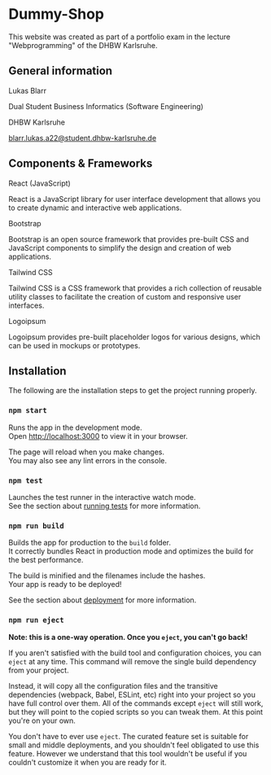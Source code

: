 # Dummy-Shop

This website was created as part of a portfolio exam in the lecture "Webprogramming" of the DHBW Karlsruhe.

## General information

Lukas Blarr

Dual Student Business Informatics (Software Engineering)

DHBW Karlsruhe

blarr.lukas.a22@student.dhbw-karlsruhe.de

## Components & Frameworks

React (JavaScript)

React is a JavaScript library for user interface development that allows you to create dynamic and interactive web applications.

Bootstrap

Bootstrap is an open source framework that provides pre-built CSS and JavaScript components to simplify the design and creation of 
web applications.

Tailwind CSS

Tailwind CSS is a CSS framework that provides a rich collection of reusable utility classes to facilitate the creation of custom and responsive user interfaces.

Logoipsum

Logoipsum provides pre-built placeholder logos for various designs, which can be used in mockups or prototypes.

## Installation
The following are the installation steps to get the project running properly.

### `npm start`

Runs the app in the development mode.\
Open [http://localhost:3000](http://localhost:3000) to view it in your browser.

The page will reload when you make changes.\
You may also see any lint errors in the console.

### `npm test`

Launches the test runner in the interactive watch mode.\
See the section about [running tests](https://facebook.github.io/create-react-app/docs/running-tests) for more information.

### `npm run build`

Builds the app for production to the `build` folder.\
It correctly bundles React in production mode and optimizes the build for the best performance.

The build is minified and the filenames include the hashes.\
Your app is ready to be deployed!

See the section about [deployment](https://facebook.github.io/create-react-app/docs/deployment) for more information.

### `npm run eject`

**Note: this is a one-way operation. Once you `eject`, you can't go back!**

If you aren't satisfied with the build tool and configuration choices, you can `eject` at any time. This command will remove the single build dependency from your project.

Instead, it will copy all the configuration files and the transitive dependencies (webpack, Babel, ESLint, etc) right into your project so you have full control over them. All of the commands except `eject` will still work, but they will point to the copied scripts so you can tweak them. At this point you're on your own.

You don't have to ever use `eject`. The curated feature set is suitable for small and middle deployments, and you shouldn't feel obligated to use this feature. However we understand that this tool wouldn't be useful if you couldn't customize it when you are ready for it.


